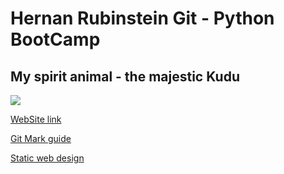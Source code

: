 # Hernan Rubinstein Git - Python BootCamp
## My spirit animal - the majestic Kudu
![](https://i.pinimg.com/736x/f4/70/09/f47009ec278b24707922f57446f38a04.jpg)

[WebSite link](hernanRubinstein.github.io)

[Git Mark guide](https://github.github.com/gfm/)

[Static web design](https://jamstack.org/generators/)